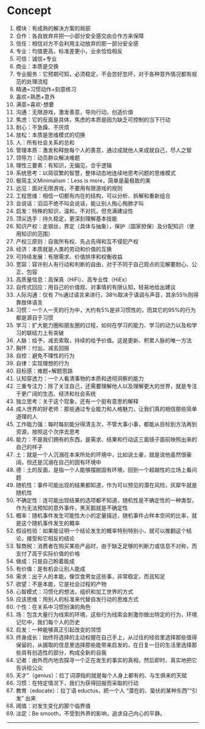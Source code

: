 # Concept

1. 模块：有成熟的解决方案的局部
2. 合作：各自放弃并把一小部分安全感交由合作方来保障
3. 信任：相信对方不会利用主动放弃的那一部分安全感
4. 专业：均值更高，标准差更小，业余恰恰相反
5. 可信：诚信+专业
6. 商业：本质是交换
7. 专业服务：它预期可知，必须稳定，不会忽好忽坏，对于各种意外情况都有规范的处理流程
8. 精通=习惯动作+刻意练习
9. 喜欢=熟悉+意外
10. 满意=喜欢-想要
11. 沟通：无限游戏，激发善意，导向行动，创造价值
12. 焦虑：它的反面是具体，焦虑的本质是因为缺乏可控制的当下行动
13. 耐心：不急躁、不厌烦
14. 放松：本质是思维模式的切换
15. 人：所有社会关系的总和
16. 管理本质：激发和释放每个人的善意，通过成就他人来成就自己，尽人之智
17. 领导力：动员群众解决难题
18. 理性三要素：有知识，无偏见，合乎逻辑
19. 系统思考：以简驭繁的智慧，整体动态地连续地思考问题的思维模式
20. 极简主义Minimalism：Less is more，简单是最极致的美
21. 远见：面对无限游戏，不要用有限游戏的规则
22. 工程思维：相信一切都有内在的结构，可以分析、拆解和重新组合
23. 会说话：滔滔不绝不叫会说话，能让别人掏心掏肺才叫
24. 启发：特殊的知识，温和，不对抗，但充满建设性
25. 顶尖选手：持久稳定，更深刻理解基本技能
26. 知识产权：走钢丝，界定（具体与抽象），保护（国家担保）及分配知识（使用知识的范围）
27. 产权三原则：自我所有权、先占先得和互不侵犯产权
28. 经济：本质就是人类的劳动和价值的互换
29. 可持续发展：有限需求、价值排序和权衡收益
30. 宽容：容许别人有行动和判断的自由，对于不同于自己观点的见解要耐心、公正、包容
31. 高质量信息：高保真（HiFi）、高专业性（HiEx）
32. 自传式回应：用自己的价值观、对事情的有限认知，轻易地给出建议
33. 人际沟通：仅有 7％通过语言来进行，38％取决于语调与声音，其余55％则得靠肢体语言
34. 习惯：一个人一天的行为中，大约有5%是非习惯性的，而其它的95%的行为都是源自于习惯
35. 学习：扩大能力圈和朋友圈的过程，如何在学习的能力、学习的动力以及和学习的联结力上有突破
36. 人脉：给予，减去索取，持续的给予价值。这是更新、积累人脉的唯一方法
37. 胸怀：付出，减去回报
38. 自控：避免不理性的行为
39. 自律：实现理想的行为
40. 目标感：难题+解题思路
41. 认知穿透力：一个人看清事物的本质和透彻洞察的能力
42. 三重专注力：除了关注自己，还需要理解他人以及理解更大的世界，就是专注于更广阔的生态、经济和社会系统
43. 独立思考：关于这个现象，还有一个挺有意思的解释
44. 成人世界的好老师：那些通过专业能力和人格魅力，让我们真的相信那些简单道理的人
45. 工作能力强：每时每刻能分得清主次，不管大事小事，都能从目标到方法再到资源，按照这个次序去思考
46. 能力：不是我们拥有的东西，是需求、结果和行动这三面镜子面前映照出来的自己的样子
47. 土：就是一个人沉溺在本来所处的环境中，比如说土豪，就是说他虽然很豪阔，但还是沉溺在自己的固有环境中
48. 德：土的反面，是指一个人能够摆脱固有环境，回到一个超越性的立场上看问题
49. 随机性：事件可能出现的结果都知道，作为可以预见的潜在风险，灰犀牛就是随机性
50. 不确定性：连可能出现结果的选项都不知道，随机性是不确定性的一种类型，作为无法预知的意外事件，黑天鹅就是不确定性
51. 概率：随机事件发生可能性大小的定量描述，随机事件占样本空间的比率，就是这个随机事件发生的概率
52. 假设检验：如果能证明一个结论发生的概率特别特别小，就可以推翻这个结论，接受和它相反的结论
53. 智商税：消费者在购买某些产品时，由于缺乏足够的判断力或信息不对称，而支付了高于实际价值的价格
54. 做成：只是自己盼着能成
55. 有价值：是有机会让别人能成
56. 需求：出于人的本能，像饮食男女这些事，非常稳定，而且知足
57. 欲望：不是本能，它是社会过程的产物
58. 心智模式：习惯化的想法，组织和加工世界的方式
59. 应该思维：用别人的标准来代替自发行动的思维方式
60. 个性：在关系中习惯扮演的角色
61. 场：包含大量行为线索的环境，这些行为线索会刺激你做出特定的行为，环境记忆中，我们每个人的历史
62. 启发：一种能够真正引起改变的领悟
63. 终身成长：始终将选择的主动权握在自己手上，从过往的经验里选择那些值得保留的，从摄取的信息里选择那些能带来启发的，在日复一日的生活里选择那些具有创造性的部分，构成全新的自我
64. 记者：由外而内地去探寻一个正在发生的事实的真相，然后即时、真实地把它告诉给公众
65. 天才”（genius）：拉丁词源指的就是每个人身上都有的、与生俱来的天赋
66. 习惯：在特定情况下，我们为获得回报而采取的行动
67. 教育（educate）：拉丁语 eductus，把一个人 “潜在的、蛰伏的某种东西”“引发” 出来
68. 阈值：对发生变化的那个临界值
69. 淡定：Be smooth，不受到外界的影响，追求自己内心的平静。

---
